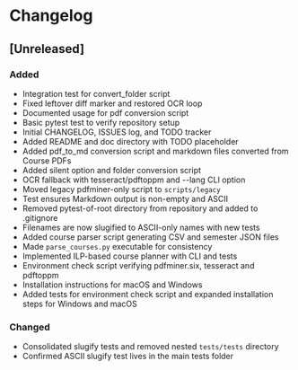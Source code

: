 # Changelog

## [Unreleased]
### Added
- Integration test for convert_folder script
- Fixed leftover diff marker and restored OCR loop
- Documented usage for pdf conversion script
- Basic pytest test to verify repository setup
- Initial CHANGELOG, ISSUES log, and TODO tracker
- Added README and doc directory with TODO placeholder
- Added pdf_to_md conversion script and markdown files converted from Course PDFs
- Added silent option and folder conversion script
- OCR fallback with tesseract/pdftoppm and --lang CLI option
- Moved legacy pdfminer-only script to `scripts/legacy`
- Test ensures Markdown output is non-empty and ASCII
- Removed pytest-of-root directory from repository and added to .gitignore
- Filenames are now slugified to ASCII-only names with new tests
- Added course parser script generating CSV and semester JSON files
- Made `parse_courses.py` executable for consistency
- Implemented ILP-based course planner with CLI and tests
- Environment check script verifying pdfminer.six, tesseract and pdftoppm
- Installation instructions for macOS and Windows
- Added tests for environment check script and expanded installation steps for
  Windows and macOS

### Changed
- Consolidated slugify tests and removed nested `tests/tests` directory
- Confirmed ASCII slugify test lives in the main tests folder
